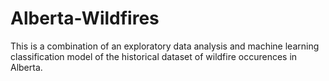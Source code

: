 # Alberta-Wildfires
This is a combination of an exploratory data analysis and machine learning classification model of the historical dataset of wildfire occurences in Alberta.
